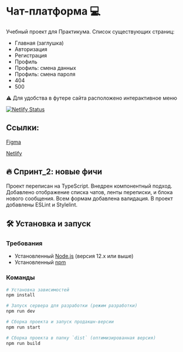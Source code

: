 # Чат-платформа 💻

Учебный проект для Практикума. Список существующих страниц:

- Главная (заглушка)
- Авторизация
- Регистрация
- Профиль
- Профиль: смена данных
- Профиль: смена пароля
- 404
- 500

⚠️ Для удобства в футере сайта расположено интерактивное меню

[![Netlify Status](https://api.netlify.com/api/v1/badges/01b80d87-ebab-43bc-a392-82316fb43183/deploy-status)](https://app.netlify.com/projects/chat-olgavrish/deploys)

## Ссылки:

[Figma](https://www.figma.com/design/nMbTLoEShwtUgU3KotLhJv/Dark-Theme-Chat-Ui?)

[Netlify](https://chat-olgavrish.netlify.app/)

## 🔥 Спринт_2: новые фичи

Проект переписан на TypeScript. Внедрен компонентный подход. Добавлено отображение списка чатов, ленты переписки, и блока нового сообщения. Всем формам добавлена валидация. В проект добавлены ESLint и Stylelint.

## 🛠 Установка и запуск

### Требования

- Установленный [Node.js](https://nodejs.org/) (версия 12.x или выше)
- Установленный [npm](https://www.npmjs.com/)

### Команды

```bash
# Установка зависимостей
npm install

# Запуск сервера для разработки (режим разработки)
npm run dev

# Сборка проекта и запуск продакшн-версии
npm run start

# Сборка проекта в папку `dist` (оптимизированная версия)
npm run build
```

